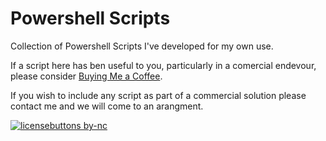 # Powershell Scripts

Collection of Powershell Scripts I've developed for my own use.

If a script here has ben useful to you, particularly in a comercial endevour, please consider [Buying Me a Coffee](https://www.buymeacoffee.com/neojames).

If you wish to include any script as part of a commercial solution please contact me and we will come to an arangment.

[![licensebuttons by-nc](https://licensebuttons.net/l/by-nc/3.0/88x31.png)](https://creativecommons.org/licenses/by-nc/4.0)
